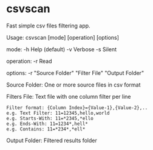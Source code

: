 # csvscan
Fast simple csv files filtering app.

Usage: csvscan [mode] [operation] [options]

mode:
  -h  Help (default)
  -v Verbose
  -s Silent
  
operation:
  -r Read
  
options:
  -r "Source Folder" "Filter File" "Output Folder"
  
Source Folder: One or more source files in csv format

Filters File: Text file with one column filter per line
    
    Filter format: {Column Index}={Value-1},{Value-2},..
    e.g. Text Filter: 11=12345,hello,world
    e.g. Starts-With: 11=*2345,*ello
    e.g. Ends-With: 11=1234*,hell*
    e.g. Contains: 11=*234*,*ell*
    
Output Folder: Filtered results folder

